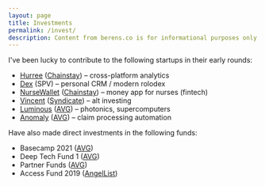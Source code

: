 ```yaml
---
layout: page
title: Investments
permalink: /invest/
description: Content from berens.co is for informational purposes only and should not be relied upon for business or investment advice. 
---
```

I've been lucky to contribute to the following startups in their early rounds:
- <a href="https://www.hurree.co/" target="_blank">Hurree</a> (<a href="https://www.chainstaycapital.com/" target="_blank">Chainstay</a>) – cross-platform analytics
- <a href="https://getdex.com/" target="_blank">Dex</a> (SPV) – personal CRM / modern rolodex
- <a href="https://www.nursewallet.co/" target="_blank">NurseWallet</a> (<a href="https://www.chainstaycapital.com/" target="_blank">Chainstay</a>) – money app for nurses (fintech)
- <a href="https://www.withvincent.com/" target="_blank">Vincent</a> (<a href="https://thesyndicate.com/" target="_blank">Syndicate</a>) – alt investing
- <a href="https://www.luminous.com/" target="_blank">Luminous</a> (<a href="https://www.av.vc/" target="_blank">AVG</a>) – photonics, supercomputers
- <a href="https://www.findanomaly.com/" target="_blank">Anomaly</a> (<a href="https://www.av.vc/" target="_blank">AVG</a>) – claim processing automation

Have also made direct investments in the following funds:
- Basecamp 2021 (<a href="https://www.av.vc/" target="_blank">AVG</a>)
- Deep Tech Fund 1 (<a href="https://www.av.vc/" target="_blank">AVG</a>)
- Partner Funds (<a href="https://www.av.vc/" target="_blank">AVG</a>)
- Access Fund 2019 (<a href="https://www.angellist.com/" target="_blank">AngelList</a>)